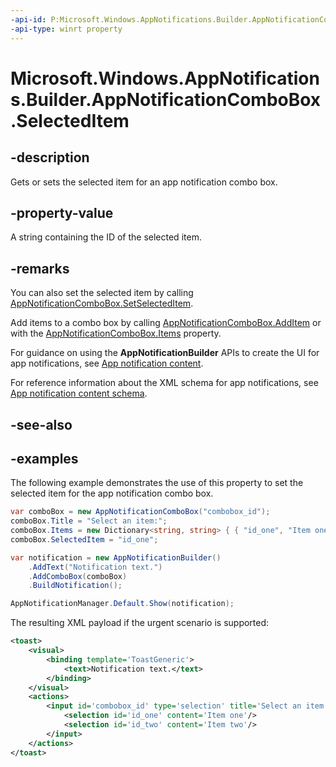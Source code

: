 ```yaml
---
-api-id: P:Microsoft.Windows.AppNotifications.Builder.AppNotificationComboBox.SelectedItem
-api-type: winrt property
---
```


# Microsoft.Windows.AppNotifications.Builder.AppNotificationComboBox.SelectedItem

<!--
public string SelectedItem { get; set; }
-->


## -description

Gets or sets the selected item for an app notification combo box.

## -property-value

A string containing the ID of the selected item.

## -remarks

You can also set the selected item by calling [AppNotificationComboBox.SetSelectedItem](xref:Microsoft.Windows.AppNotifications.Builder.AppNotificationComboBox.SetSelectedItem(System.String)).

Add items to a combo box by calling [AppNotificationComboBox.AddItem](xref:Microsoft.Windows.AppNotifications.Builder.AppNotificationComboBox.AddItem(System.String,System.String)) or with the [AppNotificationComboBox.Items](xref:Microsoft.Windows.AppNotifications.Builder.AppNotificationComboBox.Items) property.

For guidance on using the **AppNotificationBuilder** APIs to create the UI for app notifications, see [App notification content](/windows/apps/design/shell/tiles-and-notifications/adaptive-interactive-toasts).

For reference information about the XML schema for app notifications, see [App notification content schema](/windows/apps/design/shell/tiles-and-notifications/toast-schema).

## -see-also

## -examples

The following example demonstrates the use of this property to set the selected item for the app notification combo box.

```csharp
var comboBox = new AppNotificationComboBox("combobox_id");
comboBox.Title = "Select an item:";
comboBox.Items = new Dictionary<string, string> { { "id_one", "Item one" }, { "id_two", "Item two" } };
comboBox.SelectedItem = "id_one";

var notification = new AppNotificationBuilder()
    .AddText("Notification text.")
    .AddComboBox(comboBox)
    .BuildNotification();

AppNotificationManager.Default.Show(notification);
```

The resulting XML payload if the urgent scenario is supported:

```xml
<toast>
    <visual>
        <binding template='ToastGeneric'>
            <text>Notification text.</text>
        </binding>
    </visual>
    <actions>
        <input id='combobox_id' type='selection' title='Select an item:' defaultInput='id_one'>
            <selection id='id_one' content='Item one'/>
            <selection id='id_two' content='Item two'/>
        </input>
    </actions>
</toast>
```
